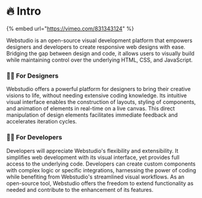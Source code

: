 # 🔥 Intro

{% embed url="https://vimeo.com/831343124" %}

Webstudio is an open-source visual development platform that empowers designers and developers to create responsive web designs with ease. Bridging the gap between design and code, it allows users to visually build while maintaining control over the underlying HTML, CSS, and JavaScript.

### 🧑‍🎨 For Designers

Webstudio offers a powerful platform for designers to bring their creative visions to life, without needing extensive coding knowledge. Its intuitive visual interface enables the construction of layouts, styling of components, and animation of elements in real-time on a live canvas. This direct manipulation of design elements facilitates immediate feedback and accelerates iteration cycles.

### 🧑‍💻 For Developers

Developers will appreciate Webstudio's flexibility and extensibility. It simplifies web development with its visual interface, yet provides full access to the underlying code. Developers can create custom components with complex logic or specific integrations, harnessing the power of coding while benefiting from Webstudio's streamlined visual workflows. As an open-source tool, Webstudio offers the freedom to extend functionality as needed and contribute to the enhancement of its features.
